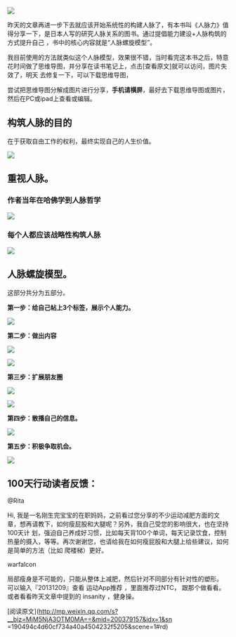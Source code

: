 ![](_resources/《人脉力》笔记image0.jpg)

昨天的文章再进一步下去就应该开始系统性的构建人脉了，有本书叫《人脉力》值得分享一下，是日本人写的研究人脉关系的图书。通过提倡能力建设+人脉构筑的方式提升自己
，书中的核心内容就是“人脉螺旋模型”。

  

我目前使用的方法就类似这个人脉模型，效果很不错，当时看完这本书之后，特意花时间做了思维导图，并分享在读书笔记上，点击[查看原文]就可以访问，图片失效了，明天
去修复一下，可以下载思维导图，

  

尝试把思维导图分解成图片进行分享，**手机请横屏**，最好去下载思维导图或图片，然后在PC或ipad上查看或编辑。

  
  

## 构筑人脉的目的

在于获取自由工作的权利，最终实现自己的人生价值。

![](_resources/《人脉力》笔记image1.png)  

## 重视人脉。

### 作者当年在哈佛学到人脉哲学

![](_resources/《人脉力》笔记image2.png)

### 每个人都应该战略性构筑人脉

![](_resources/《人脉力》笔记image3.png)

  

  

## 人脉螺旋模型。

这部分共分为五部分。

  
**第一步：给自己帖上3个标签，展示个人能力。**

![](_resources/《人脉力》笔记image4.png)

**第二步：做出内容**

![](_resources/《人脉力》笔记image5.png)

![](_resources/《人脉力》笔记image6.png)

**第三步：扩展朋友圈**

![](_resources/《人脉力》笔记image7.png)

  

![](_resources/《人脉力》笔记image8.png)

**第四步：散播自己的信息。**

![](_resources/《人脉力》笔记image9.png)

**第五步：积极争取机会。**

![](_resources/《人脉力》笔记image10.png)

  

  

## 100天行动读者反馈：

@Rita

Hi, 我是一名刚生完宝宝的在职妈妈，之前看过您分享的不少运动减肥方面的文章，想再请教下，如何瘦屁股和大腿呢？另外，我自己受您的影响很大，也在坚持100天计
划，强迫自己养成好习惯，比如每天背100个单词，每天记录饮食，控制热量的摄入，等等。再次谢谢您，也请给我在如何瘦屁股和大腿上给些建议，如何是简单的方法（比如
爬楼梯）更好。

warfalcon

  
局部瘦身是不可能的，只能从整体上减肥，然后针对不同部分有针对性的塑形。  
可以输入『20131209』查看 运动App推荐 ，里面推荐过NTC， 跟那个做看看。或者看看昨天文章中提到的 insanity ，健身操。

  

[阅读原文](http://mp.weixin.qq.com/s?__biz=MjM5NjA3OTM0MA==&mid=200379157&idx=1&sn
=190494c4d60cf734a40a4504232f5205&scene=1#rd)

